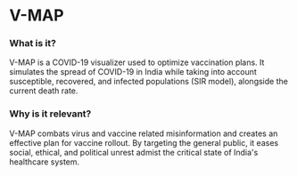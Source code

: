 # V-MAP

### What is it?
V-MAP is a COVID-19 visualizer used to optimize vaccination plans. It simulates the spread of COVID-19 in India while taking into account susceptible, recovered, and infected populations (SIR model), alongside the current death rate.

### Why is it relevant? 
V-MAP combats virus and vaccine related misinformation and creates an effective plan for vaccine rollout. By targeting the general public, it eases social, ethical, and political unrest admist the critical state of India's healthcare system.
